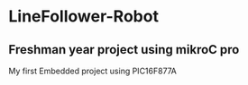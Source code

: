 # LineFollower-Robot
## Freshman year project using mikroC pro 

My first Embedded project using PIC16F877A
